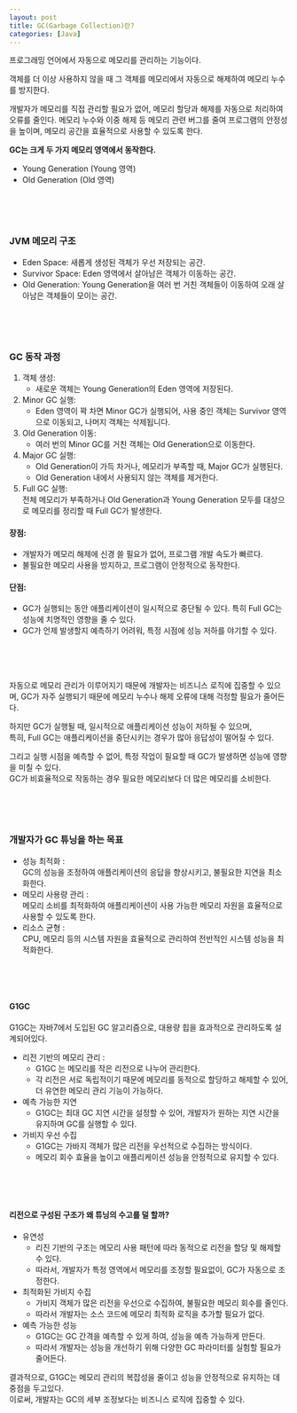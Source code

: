 ```yaml
---
layout: post
title: GC(Garbage Collection)란?
categories: [Java]
---
```


프로그래밍 언어에서 자동으로 메모리를 관리하는 기능이다.  

객체를 더 이상 사용하지 않을 때 그 객체를 메모리에서 자동으로 해제하여 메모리 누수를 방지한다.  

개발자가 메모리를 직접 관리할 필요가 없어, 메모리 할당과 해제를 자동으로 처리하여 오류를 줄인다.
메모리 누수와 이중 해제 등 메모리 관련 버그를 줄여 프로그램의 안정성을 높이며, 메모리 공간을 효율적으로 사용할 수 있도록 한다.  
  
  
**GC는 크게 두 가지 메모리 영역에서 동작한다.**
- Young Generation (Young 영역)
- Old Generation (Old 영역)  



<br><br><br>

### JVM 메모리 구조
- Eden Space: 새롭게 생성된 객체가 우선 저장되는 공간.
- Survivor Space: Eden 영역에서 살아남은 객체가 이동하는 공간.
- Old Generation: Young Generation을 여러 번 거친 객체들이 이동하여 오래 살아남은 객체들이 모이는 공간.




<br><br><br>

### GC 동작 과정
1. 객체 생성: 
   - 새로운 객체는 Young Generation의 Eden 영역에 저장된다.
2. Minor GC 실행: 
   - Eden 영역이 꽉 차면 Minor GC가 실행되어, 사용 중인 객체는 Survivor 영역으로 이동되고, 나머지 객체는 삭제됩니다.
3. Old Generation 이동: 
   - 여러 번의 Minor GC를 거친 객체는 Old Generation으로 이동한다.
4. Major GC 실행:
   - Old Generation이 가득 차거나, 메모리가 부족할 때, Major GC가 실행된다. 
   - Old Generation 내에서 사용되지 않는 객체를 제거한다.
5. Full GC 실행:  
   전체 메모리가 부족하거나 Old Generation과 Young Generation 모두를 대상으로 메모리를 정리할 때 Full GC가 발생한다.

#### 장점:
- 개발자가 메모리 해제에 신경 쓸 필요가 없어, 프로그램 개발 속도가 빠르다.
- 불필요한 메모리 사용을 방지하고, 프로그램이 안정적으로 동작한다.

#### 단점:
- GC가 실행되는 동안 애플리케이션이 일시적으로 중단될 수 있다. 특히 Full GC는 성능에 치명적인 영향을 줄 수 있다.
- GC가 언제 발생할지 예측하기 어려워, 특정 시점에 성능 저하를 야기할 수 있다.



<br><br><br>

자동으로 메모리 관리가 이루어지기 때문에 개발자는 비즈니스 로직에 집중할 수 있으며,
GC가 자주 실행되기 때문에 메모리 누수나 해제 오류에 대해 걱정할 필요가 줄어든다. 
    
하지만 GC가 실행될 때, 일시적으로 애플리케이션 성능이 저하될 수 있으며,   
특히, Full GC는 애플리케이션을 중단시키는 경우가 많아 응답성이 떨어질 수 있다.  
  
그리고 실행 시점을 예측할 수 없어, 특정 작업이 필요할 때 GC가 발생하면 성능에 영향을 미칠 수 있다.  
GC가 비효율적으로 작동하는 경우 필요한 메모리보다 더 많은 메모리를 소비한다.  





<br><br><br>

### 개발자가 GC 튜닝을 하는 목표
- 성능 최적화 :   
  GC의 성능을 조정하여 애플리케이션의 응답을 향상시키고, 불필요한 지연을 최소화한다.
- 메모리 사용량 관리 :   
  메모리 소비를 최적화하여 애플리케이션이 사용 가능한 메모리 자원을 효율적으로 사용할 수 있도록 한다.
- 리소스 균형 :   
  CPU, 메모리 등의 시스템 자원을 효율적으로 관리하여 전반적인 시스템 성능을 최적화한다.





<br><br><br>

#### G1GC
G1GC는 자바7에서 도입된 GC 알고리즘으로, 대용량 힙을 효과적으로 관리하도록 설계되어있다.  
- 리전 기반의 메모리 관리 : 
  - G1GC 는 메모리를 작은 리전으로 나누어 관리한다.
  - 각 리전은 서로 독립적이기 때문에 메모리를 동적으로 할당하고 해제할 수 있어, 더 유연한 메모리 관리 기능이 가능하다.
- 예측 가능한 지연
  - G1GC는 최대 GC 지연 시간을 설정할 수 있어, 개발자가 원하는 지연 시간을 유지하며 GC를 실행할 수 있다.
- 가비지 우선 수집
  - G1GC는 가바지 객체가 많은 리전을 우선적으로 수집하는 방식이다.  
  - 메모리 회수 효율을 높이고 애플리케이션 성능을 안정적으로 유지할 수 있다. 





<br><br><br>

#### 리전으로 구성된 구조가 왜 튜닝의 수고를 덜 할까?
- 유연성
   - 리진 기반의 구조는 메모리 사용 패턴에 따라 동적으로 리전을 할당 및 해제할 수 있다.
   - 따라서, 개발자가 특정 영역에서 메모리를 조정할 필요없이, GC가 자동으로 조정한다. 
- 최적화된 가비지 수집
   - 가비지 객체가 많은 리전을 우선으로 수집하여, 불필요한 메모리 회수를 줄인다. 
   - 따라서 개발자는 소스 코드에 메모리 최적화 로직을 추가할 필요가 없다.
- 예측 가능한 성능
   - G1GC는 GC 간격을 예측할 수 있게 하여, 성능을 예측 가능하게 만든다.
   - 따라서 개발자는 성능을 개선하기 위해 다양한 GC 파라미터를 실험할 필요가 줄어든다.
  
  
결과적으로, G1GC는 메모리 관리의 복잡성을 줄이고 성능을 안정적으로 유지하는 데 중점을 두고있다.   
이로써, 개발자는 GC의 세부 조정보다는 비즈니스 로직에 집중할 수 있다.
